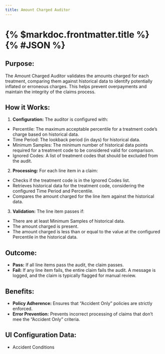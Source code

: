 ```yaml
---
title: Amount Charged Auditor
---
```

# {% $markdoc.frontmatter.title %} {% #JSON %}

## __Purpose:__ 
The Amount Charged Auditor validates the amounts charged for each treatment, comparing them against historical data to identify potentially inflated or erroneous charges.  This helps prevent overpayments and maintain the integrity of the claims process. 

## __How it Works:__
1.	**Configuration:** The auditor is configured with:
  - Percentile: The maximum acceptable percentile for a treatment code’s charge based on historical data.
  - Time Period: The lookback period (in days) for historical data.
  - Minimum Samples: The minimum number of historical data points required for a treatment code to be considered valid for comparison.
  - Ignored Codes: A list of treatment codes that should be excluded from the audit.
2.	**Processing:** For each line item in a claim:
  - Checks if the treatment code is in the Ignored Codes list.  
  - Retrieves historical data for the treatment code, considering the configured Time Period and Percentile. 
  - Compares the amount charged for the line item against the historical data.
3.	**Validation:** The line item passes if:
  - There are at least Minimum Samples of historical data.
  - The amount charged is present. 
  - The amount charged is less than or equal to the value at the configured Percentile in the historical data.


## __Outcome:__
- **Pass:** If all line items pass the audit, the claim passes.
- **Fail:** If any line item fails, the entire claim fails the audit.  A message is logged, and the claim is typically flagged for manual review.

## __Benefits:__
- **Policy Adherence:** Ensures that “Accident Only” policies are strictly enforced.
- **Error Prevention:** Prevents incorrect processing of claims that don’t mee the “Accident Only” criteria.

## __UI Configuration Data:__
- Accident Conditions